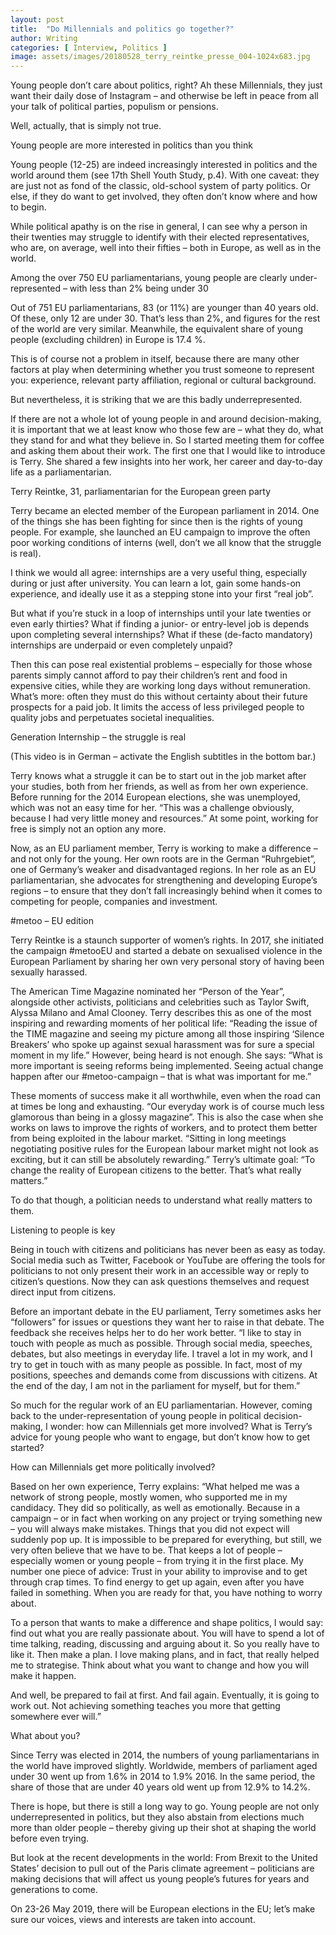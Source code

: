 ```yaml
---
layout: post
title:  "Do Millennials and politics go together?"
author: Writing
categories: [ Interview, Politics ]
image: assets/images/20180528_terry_reintke_presse_004-1024x683.jpg
---
```



Young people don’t care about politics, right? Ah these Millennials, they just want their daily dose of Instagram – and otherwise be left in peace from all your talk of political parties, populism or pensions.

Well, actually, that is simply not true.

Young people are more interested in politics than you think

Young people (12-25) are indeed increasingly interested in politics and the world around them (see 17th Shell Youth Study, p.4). With one caveat: they are just not as fond of the classic, old-school system of party politics. Or else, if they do want to get involved, they often don’t know where and how to begin.

While political apathy is on the rise in general, I can see why a person in their twenties may struggle to identify with their elected representatives, who are, on average, well into their fifties – both in Europe, as well as in the world.

Among the over 750 EU parliamentarians, young people are clearly under-represented – with less than 2% being under 30

Out of 751 EU parliamentarians, 83 (or 11%) are younger than 40 years old. Of these, only 12 are under 30. That’s less than 2%, and figures for the rest of the world are very similar. Meanwhile, the equivalent share of young people (excluding children) in Europe is 17.4 %.

This is of course not a problem in itself, because there are many other factors at play when determining whether you trust someone to represent you: experience, relevant party affiliation, regional or cultural background.

But nevertheless, it is striking that we are this badly underrepresented.

If there are not a whole lot of young people in and around decision-making, it is important that we at least know who those few are – what they do, what they stand for and what they believe in. So I started meeting them for coffee and asking them about their work. The first one that I would like to introduce is Terry. She shared a few insights into her work, her career and day-to-day life as a parliamentarian.

Terry Reintke, 31, parliamentarian for the European green party

Terry became an elected member of the European parliament in 2014. One of the things she has been fighting for since then is the rights of young people. For example, she launched an EU campaign to improve the often poor working conditions of interns (well, don’t we all know that the struggle is real).

I think we would all agree: internships are a very useful thing, especially during or just after university. You can learn a lot, gain some hands-on experience, and ideally use it as a stepping stone into your first “real job”.

But what if you’re stuck in a loop of internships until your late twenties or even early thirties? What if finding a junior- or entry-level job is depends upon completing several internships? What if these (de-facto mandatory) internships are underpaid or even completely unpaid?

Then this can pose real existential problems – especially for those whose parents simply cannot afford to pay their children’s rent and food in expensive cities, while they are working long days without remuneration. What’s more: often they must do this without certainty about their future prospects for a paid job. It limits the access of less privileged people to quality jobs and perpetuates societal inequalities.

Generation Internship – the struggle is real

(This video is in German – activate the English subtitles in the bottom bar.)



Terry knows what a struggle it can be to start out in the job market after your studies, both from her friends, as well as from her own experience. Before running for the 2014 European elections, she was unemployed, which was not an easy time for her. “This was a challenge obviously, because I had very little money and resources.” At some point, working for free is simply not an option any more.

Now, as an EU parliament member, Terry is working to make a difference – and not only for the young. Her own roots are in the German “Ruhrgebiet”, one of Germany’s weaker and disadvantaged regions. In her role as an EU parliamentarian, she advocates for strengthening and developing Europe’s regions – to ensure that they don’t fall increasingly behind when it comes to competing for people, companies and investment.

#metoo – EU edition

Terry Reintke is a staunch supporter of women’s rights. In 2017, she initiated the campaign #metooEU and started a debate on sexualised violence in the European Parliament by sharing her own very personal story of having been sexually harassed.

The American Time Magazine nominated her “Person of the Year”, alongside other activists, politicians and celebrities such as Taylor Swift, Alyssa Milano and Amal Clooney. Terry describes this as one of the most inspiring and rewarding moments of her political life: “Reading the issue of the TIME magazine and seeing my picture among all those inspiring ‘Silence Breakers’ who spoke up against sexual harassment was for sure a special moment in my life.” However, being heard is not enough. She says: “What is more important is seeing reforms being implemented. Seeing actual change happen after our #metoo-campaign – that is what was important for me.”

These moments of success make it all worthwhile, even when the road can at times be long and exhausting. “Our everyday work is of course much less glamorous than being in a glossy magazine”. This is also the case when she works on laws to improve the rights of workers, and to protect them better from being exploited in the labour market. “Sitting in long meetings negotiating positive rules for the European labour market might not look as exciting, but it can still be absolutely rewarding.” Terry’s ultimate goal: “To change the reality of European citizens to the better. That’s what really matters.”

To do that though, a politician needs to understand what really matters to them.

Listening to people is key

Being in touch with citizens and politicians has never been as easy as today. Social media such as Twitter, Facebook or YouTube are offering the tools for politicians to not only present their work in an accessible way or reply to citizen’s questions. Now they can ask questions themselves and request direct input from citizens.

Before an important debate in the EU parliament, Terry sometimes asks her “followers” for issues or questions they want her to raise in that debate. The feedback she receives helps her to do her work better. “I like to stay in touch with people as much as possible. Through social media, speeches, debates, but also meetings in everyday life. I travel a lot in my work, and I try to get in touch with as many people as possible. In fact, most of my positions, speeches and demands come from discussions with citizens. At the end of the day, I am not in the parliament for myself, but for them.”

So much for the regular work of an EU parliamentarian. However, coming back to the under-representation of young people in political decision-making, I wonder: how can Millennials get more involved? What is Terry’s advice for young people who want to engage, but don’t know how to get started?

How can Millennials get more politically involved?

Based on her own experience, Terry explains: “What helped me was a network of strong people, mostly women, who supported me in my candidacy. They did so politically, as well as emotionally. Because in a campaign – or in fact when working on any project or trying something new – you will always make mistakes. Things that you did not expect will suddenly pop up. It is impossible to be prepared for everything, but still, we very often believe that we have to be. That keeps a lot of people – especially women or young people – from trying it in the first place. My number one piece of advice: Trust in your ability to improvise and to get through crap times. To find energy to get up again, even after you have failed in something. When you are ready for that, you have nothing to worry about.

To a person that wants to make a difference and shape politics, I would say: find out what you are really passionate about. You will have to spend a lot of time talking, reading, discussing and arguing about it. So you really have to like it. Then make a plan. I love making plans, and in fact, that really helped me to strategise. Think about what you want to change and how you will make it happen.

And well, be prepared to fail at first. And fail again. Eventually, it is going to work out. Not achieving something teaches you more that getting somewhere ever will.”

What about you?

Since Terry was elected in 2014, the numbers of young parliamentarians in the world have improved slightly. Worldwide, members of parliament aged under 30 went up from 1.6% in 2014 to 1.9% 2016. In the same period, the share of those that are under 40 years old went up from 12.9% to 14.2%.

There is hope, but there is still a long way to go. Young people are not only underrepresented in politics, but they also abstain from elections much more than older people – thereby giving up their shot at shaping the world before even trying.

But look at the recent developments in the world: From Brexit to the United States’ decision to pull out of the Paris climate agreement – politicians are making decisions that will affect us young people’s futures for years and generations to come.

On 23-26 May 2019, there will be European elections in the EU; let’s make sure our voices, views and interests are taken into account.

 

